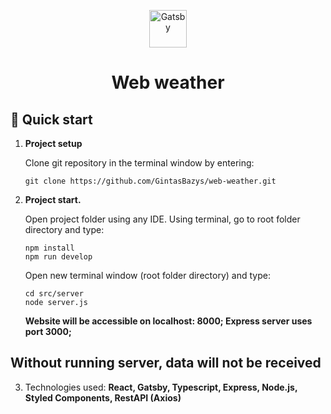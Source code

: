 <p align="center">
  <a href="https://www.gatsbyjs.com/?utm_source=starter&utm_medium=readme&utm_campaign=minimal-starter">
    <img alt="Gatsby" src="https://www.gatsbyjs.com/Gatsby-Monogram.svg" width="60" />
  </a>
</p>
<h1 align="center">
  Web weather
</h1>

## 🚀 Quick start

1.  **Project setup**

    Clone git repository in the terminal window by entering:

    ```shell
    git clone https://github.com/GintasBazys/web-weather.git
    ```

2.  **Project start.**

    Open project folder using any IDE. Using terminal, go to root folder directory and type:

    ```shell
    npm install
    npm run develop
    ```

    Open new terminal window (root folder directory) and type:

    ```shell
    cd src/server
    node server.js
    ```

    <b>Website will be accessible on localhost: 8000; Express server uses port 3000;</b>

## Without running server, data will not be received

3.  Technologies used: <b>React, Gatsby, Typescript, Express, Node.js, Styled Components, RestAPI (Axios)</b>
